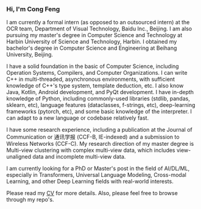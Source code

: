 ### Hi, I'm Cong Feng

I am currently a formal intern (as opposed to an outsourced intern) at the OCR team, Department of Visual Technology, Baidu Inc., Beijing. I am also pursuing my master's degree in Computer Science and Technology at Harbin University of Science and Technology, Harbin. I obtained my bachelor's degree in Computer Science and Engineering at Beihang University, Beijing.

I have a solid foundation in the basic of Computer Science, including Operation Systems, Compilers, and Computer Organizations. I can write C++ in multi-threaded, asynchronous environments, with sufficient knowledge of C++'s type system, template deduction, etc. I also know Java, Kotlin, Android development, and PyQt development. I have in-depth knowledge of Python, including commonly-used libraries (stdlib, pandas, sklearn, etc), language features (dataclasses, f-strings, etc), deep-learning frameworks (pytorch, etc), and some basic knowledge of the interpreter. I can adapt to a new language or codebase relatively fast.

I have some research experience, including a publication at the Journal of Communication or 通讯学报 (CCF-B, IE-indexed) and a submission to Wireless Networks (CCF-C). My research direction of my master degree is Multi-view clustering with complex multi-view data, which includes view-unaligned data and incomplete multi-view data.

I am currently looking for a PhD or Master's post in the field of AI/DL/ML, especially in Transformers, Universal Language Modeling, Cross-modal Learning, and other Deep Learning fields with real-world interests.

Please read my [CV](./CV-Cong-Feng.pdf) for more details. Also, please feel free to browse through my repo's.


